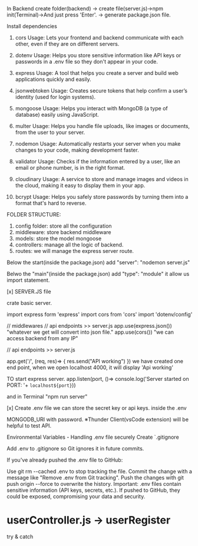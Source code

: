 In Backend
create folder(backend) -> create file(server.js)->npm init(Terminal)->And just press 'Enter'. -> generate package.json file.

Install dependencies

1. cors
Usage: Lets your frontend and backend communicate with each other, even if they are on different servers.

2. dotenv
Usage: Helps you store sensitive information like API keys or passwords in a .env file so they don't appear in your code.

3. express
Usage: A tool that helps you create a server and build web applications quickly and easily.

4. jsonwebtoken
Usage: Creates secure tokens that help confirm a user’s identity (used for login systems).

5. mongoose
Usage: Helps you interact with MongoDB (a type of database) easily using JavaScript.

6. multer
Usage: Helps you handle file uploads, like images or documents, from the user to your server.

7. nodemon
Usage: Automatically restarts your server when you make changes to your code, making development faster.

8. validator
Usage: Checks if the information entered by a user, like an email or phone number, is in the right format.

9. cloudinary
Usage: A service to store and manage images and videos in the cloud, making it easy to display them in your app.

10. bcrypt
Usage: Helps you safely store passwords by turning them into a format that's hard to reverse.



FOLDER STRUCTURE:
1. config folder: store all the configuration
2. middleware: store backend middleware
3. models: store the model mongoose
4. controllers: manage all the logic of backend.
5. routes: we will manage the express server route.

Below the start(inside the package.json)
add "server": "nodemon server.js"

Belwo the "main"(inside the package.json)
add "type": "module"
it allow us import statement.


[x] SERVER.JS file

crate basic server.

import express form 'express'
import cors from 'cors'
import 'dotenv/config'

// middlewares 
// api endpoints >> server.js
app.use(express.json())
"whatever we get will convert into json file."
app.use(cors())
"we can access backend from any IP"


// api endpoints >> server.js

app.get('/', (req, res)=> {
  res.send("API working")
})
we have created one end point, when we open localhost 4000, it will display 'Api working'

TO start express server.
app.listen(port, ()=> console.log('Server started on PORT: '+ `localhost${port}`))

and in Terminal "npm run server"

 
[x] Create .env file
we can store the secret key or api keys.
inside the .env

MONGODB_URI with password.
※Thunder Client(vsCode extension) will be helpful to test API.

Environmental Variables - Handling .env file securely
Create `.gitignore

Add .env to .gitignore so Git ignores it in future commits.

If you've already pushed the .env file to GitHub:

Use git rm --cached .env to stop tracking the file.
Commit the change with a message like "Remove .env from Git tracking".
Push the changes with git push origin --force to overwrite the history.
Important:
.env files contain sensitive information (API keys, secrets, etc.). If pushed to GitHub, they could be exposed, compromising your data and security.




# userController.js -> userRegister

try & catch
